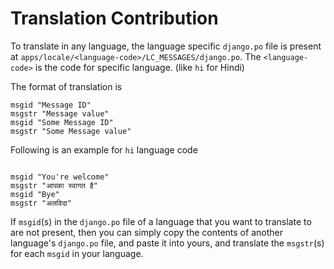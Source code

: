 # Translation Contribution

To translate in any language, the language specific `django.po` file is present at `apps/locale/<language-code>/LC_MESSAGES/django.po`.
The `<language-code>` is the code for specific language. (like `hi` for Hindi)

The format of translation is

```po
msgid "Message ID"
msgstr "Message value"
msgid "Some Message ID"
msgstr "Some Message value"
```

Following is an example for `hi` language code

```po

msgid "You're welcome"
msgstr "आपका स्वागत है"
msgid "Bye"
msgstr "अलविदा"
```

If `msgid`(s) in the `django.po` file of a language that you want to translate to are not present, then you can simply copy the contents of another language's `django.po` file, and paste it into yours, and translate the `msgstr`(s) for each `msgid` in your language.
